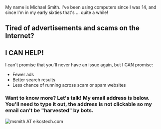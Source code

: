 My name is Michael Smith. I've been using computers since I was 14, and since I'm in my early sixties that's ... quite a while!

## Tired of advertisements and scams on the Internet?
## I CAN HELP!

I can't promise that you'll never have an issue again, but I CAN promise:

+ Fewer ads
+ Better search results
+ Less chance of running across scam or spam websites

### Want to know more? Let's talk! My email address is below. You'll need to type it out, the address is not clickable so my email can't be "harvested" by bots.
![msmith AT eikostech.com](https://eikostech-com.github.io/graphic-email-addy.png)

